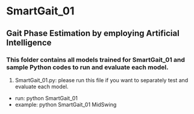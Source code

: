 # SmartGait_01
## Gait Phase Estimation by employing Artificial Intelligence




### This folder contains all models trained for SmartGait_01 and sample Python codes to run and evaluate each model.

1) SmartGait_01.py: please run this file if you want to separately test and evaluate each model.
- run: python SmartGait_01 <enter the gait phase name>
- example: python SmartGait_01 MidSwing
